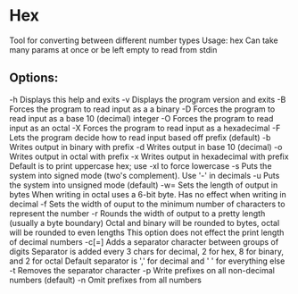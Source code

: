 # Hex
Tool for converting between different number types
Usage: hex <options> <params>
Can take many params at once or be left empty to read from stdin

## Options:
-h Displays this help and exits
-v Displays the program version and exits
-B Forces the program to read input as a a binary
-D Forces the program to read input as a base 10 (decimal) integer
-O Forces the program to read input as an octal
-X Forces the program to read input as a hexadecimal
-F Lets the program decide how to read input based off prefix (default)
-b Writes output in binary with prefix
-d Writes output in base 10 (decimal)
-o Writes output in octal with prefix
-x Writes output in hexadecimal with prefix
        Default is to print uppercase hex; use -xl to force lowercase
-s Puts the system into signed mode (two's complement).  Use '-' in decimals
-u Puts the system into unsigned mode (default)
-w=<Num> Sets the length of output in bytes
        When writing in octal uses a 6-bit byte. Has no effect when writing in decimal
-f Sets the width of ouput to the minimum number of characters to represent the number
-r Rounds the width of output to a pretty length (usually a byte boundary)
        Octal and binary will be rounded to bytes, octal will be rounded to even lengths
        This option does not effect the print length of decimal numbers
-c[=<sep>] Adds a separator character between groups of digits
        Separator is added every 3 chars for decimal, 2 for hex, 8 for binary, and 2 for octal
        Default separator is ',' for decimal and ' ' for everything else
-t Removes the separator character
-p Write prefixes on all non-decimal numbers (default)
-n Omit prefixes from all numbers